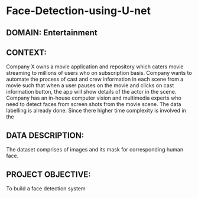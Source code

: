 # Face-Detection-using-U-net

## DOMAIN: Entertainment
## CONTEXT: 
Company X owns a movie application and repository which caters movie streaming to millions of users who on subscription basis. 
Company wants to automate the process of cast and crew information in each scene from a movie such that when a user pauses on the movie 
and clicks on cast information button, the app will show details of the actor in the scene. Company has an in-house computer vision and 
multimedia experts who need to detect faces from screen shots from the movie scene.
The data labelling is already done. Since there higher time complexity is involved in the 
## DATA DESCRIPTION:
The dataset comprises of images and its mask for corresponding human face.
## PROJECT OBJECTIVE:
To build a face detection system
